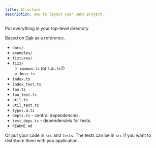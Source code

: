 ```yaml
---
title: Structure
description: How to layout your Deno project.
---
```


Put everything in your top-level directory.

Based on [Oak](https://deno.land/x/oak) as a reference.

- `docs/`
- `examples/`
- `fixtures/`
- `fizz/`
    - `common.ts` (or `lib.ts`?)
    - `buzz.ts`
- `index.ts`
- `index_test.ts`
- `foo.ts`
- `foo_test.ts`
- `util.ts`
- `util_test.ts`
- `types.d.ts`
- `depts.ts` - central dependencies.
- `test_deps.ts` - dependencies for tests.
- `README.md`

Or put your code in `src` and `tests`. The tests can be in `src` if you want to distribute them with you application.
